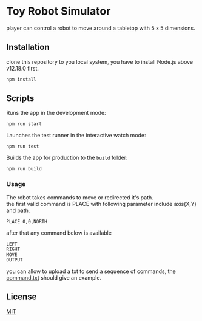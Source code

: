 # Toy Robot Simulator

player can control a robot to move around a tabletop with 5 x 5 dimensions.

## Installation

clone this repository to you local system, you have to install Node.js above v12.18.0 first.

```bash
npm install
```

## Scripts

Runs the app in the development mode:
```
npm run start
```
Launches the test runner in the interactive watch mode:
```
npm run test
```
Builds the app for production to the `build` folder:
```
npm run build
```

### Usage
The robot takes commands to move or redirected it's path. \
the first valid command is PLACE with following parameter include axis(X,Y) and path.
```
PLACE 0,0,NORTH
```
after that any command below is available
```
LEFT
RIGHT
MOVE
OUTPUT
```

you can allow to upload a txt to send a sequence of commands, the [command.txt](https://github.com/rickysna/Toy-Robote-Simulation/blob/master/commands.txt) should give an example.

## License
[MIT](https://choosealicense.com/licenses/mit/)